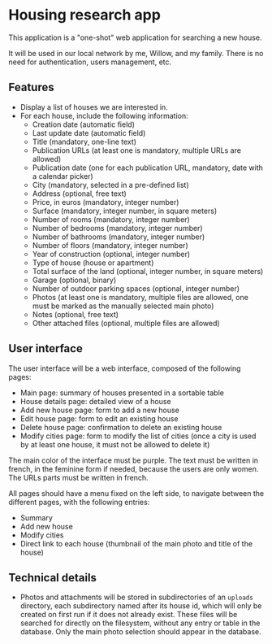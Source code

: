 # Housing research app

This application is a "one-shot" web application for searching a new house.

It will be used in our local network by me, Willow, and my family.
There is no need for authentication, users management, etc.

## Features

- Display a list of houses we are interested in.
- For each house, include the following information:
  - Creation date (automatic field)
  - Last update date (automatic field)
  - Title (mandatory, one-line text)
  - Publication URLs (at least one is mandatory, multiple URLs are allowed)
  - Publication date (one for each publication URL, mandatory, date with a calendar picker)
  - City (mandatory, selected in a pre-defined list)
  - Address (optional, free text)
  - Price, in euros (mandatory, integer number)
  - Surface (mandatory, integer number, in square meters)
  - Number of rooms (mandatory, integer number)
  - Number of bedrooms (mandatory, integer number)
  - Number of bathrooms (mandatory, integer number)
  - Number of floors (mandatory, integer number)
  - Year of construction (optional, integer number)
  - Type of house (house or apartment)
  - Total surface of the land (optional, integer number, in square meters)
  - Garage (optional, binary)
  - Number of outdoor parking spaces (optional, integer number)
  - Photos (at least one is mandatory, multiple files are allowed, one must be marked as the manually selected main photo)
  - Notes (optional, free text)
  - Other attached files (optional, multiple files are allowed)

## User interface

The user interface will be a web interface, composed of the following pages:

- Main page: summary of houses presented in a sortable table
- House details page: detailed view of a house
- Add new house page: form to add a new house
- Edit house page: form to edit an existing house
- Delete house page: confirmation to delete an existing house
- Modify cities page: form to modify the list of cities (once a city is used by at least one house, it must not be allowed to delete it)

The main color of the interface must be purple.
The text must be written in french, in the feminine form if needed, because the users are only women.
The URLs parts must be written in french.

All pages should have a menu fixed on the left side, to navigate between the different pages, with the following entries:

- Summary
- Add new house
- Modify cities
- Direct link to each house (thumbnail of the main photo and title of the house)

## Technical details

- Photos and attachments will be stored in subdirectories of an `uploads` directory, each subdirectory named after its house id, which will only be created on first run if it does not already exist. These files will be searched for directly on the filesystem, without any entry or table in the database. Only the main photo selection should appear in the database.
